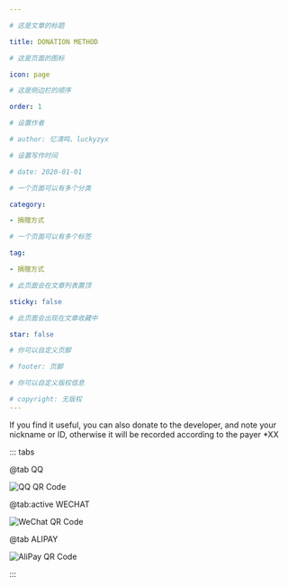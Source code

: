 ```yaml
---

# 这是文章的标题

title: DONATION METHOD

# 这是页面的图标

icon: page

# 这是侧边栏的顺序

order: 1

# 设置作者

# author: 忆清鸣、luckyzyx

# 设置写作时间

# date: 2020-01-01

# 一个页面可以有多个分类

category:

- 捐赠方式

# 一个页面可以有多个标签

tag:

- 捐赠方式

# 此页面会在文章列表置顶

sticky: false

# 此页面会出现在文章收藏中

star: false

# 你可以自定义页脚

# footer: 页脚

# 你可以自定义版权信息

# copyright: 无版权
---
```


If you find it useful, you can also donate to the developer, and note your nickname or ID, otherwise
it will be recorded according to the payer *XX

::: tabs

@tab QQ

![QQ QR Code](/assets/images/donate/qq.png)

@tab:active WECHAT

![WeChat QR Code](/assets/images/donate/wechat.png)

@tab ALIPAY

![AliPay QR Code](/assets/images/donate/alipay.png)

:::
